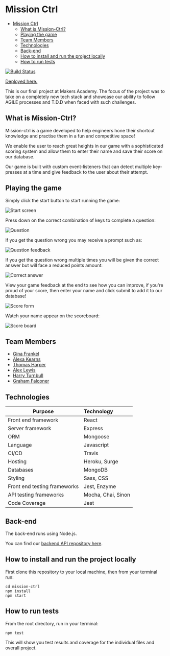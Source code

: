 # Mission Ctrl

- [Mission Ctrl](#mission-ctrl)
  - [What is Mission-Ctrl?](#what-is-mission-ctrl)
  - [Playing the game](#playing-the-game)
  - [Team Members](#team-members)
  - [Technologies](#technologies)
  - [Back-end](#back-end)
  - [How to install and run the project locally](#how-to-install-and-run-the-project-locally)
  - [How to run tests](#how-to-run-tests)

[![Build Status](https://travis-ci.com/tommyrharper/mission-ctrl.svg?branch=master)](https://travis-ci.com/tommyrharper/mission-ctrl)

[Deployed here.](http://mission-ctrl.surge.sh)

This is our final project at Makers Academy. The focus of the project was to take on a completely new tech stack and showcase our ability to follow AGILE processes and T.D.D when faced with such challenges.

## What is Mission-Ctrl?

Mission-ctrl is a game developed to help engineers hone their shortcut knowledge and practise them in a fun and competitive space!

We enable the user to reach great heights in our game with a sophisticated scoring system and allow them to enter their name and save their score on our database.

Our game is built with custom event-listeners that can detect multiple key-presses at a time and give feedback to the user about their attempt.

## Playing the game

Simply click the start button to start running the game:

![Start screen](readme_pictures/startScreen.png)

Press down on the correct combination of keys to complete a question:

![Question](readme_pictures/exampleQuestion.png)

If you get the question wrong you may receive a prompt such as:

![Question feedback](readme_pictures/exampleQuestionFeedback.png)

If you get the question wrong multiple times you will be given the correct answer but will face a reduced points amount:

![Correct answer](readme_pictures/correctAnswer.png)

View your game feedback at the end to see how you can improve, if you're proud of your score, then enter your name and click submit to add it to our database!

![Score form](readme_pictures/exampleScoreForm.png)

Watch your name appear on the scoreboard:

![Score board](readme_pictures/exampleScoreBoard.png)

## Team Members

- [Gina Frankel](https://github.com/Gina-Frankel)
- [Alexa Kearns](https://github.com/alexakearns)
- [Thomas Harper](https://github.com/tommyrharper)
- [Alex Lewis](https://github.com/AlexLewis10)
- [Harry Turnbull](https://github.com/hturnbull93)
- [Graham Falconer](https://github.com/grahamfalconer)

## Technologies

| Purpose                      | Technology         |
| ---------------------------- | :----------------- |
| Front end framework          | React              |
| Server framework             | Express            |
| ORM                          | Mongoose           |
| Language                     | Javascript         |
| CI/CD                        | Travis             |
| Hosting                      | Heroku, Surge      |
| Databases                    | MongoDB            |
| Styling                      | Sass, CSS          |
| Front end testing frameworks | Jest, Enzyme       |
| API testing frameworks       | Mocha, Chai, Sinon |
| Code Coverage                | Jest               |

## Back-end

The back-end runs using Node.js.

You can find our [backend API repository here](https://github.com/hturnbull93/mission-ctrl-api-node).

## How to install and run the project locally

First clone this repository to your local machine, then from your terminal run:

```shell
cd mission-ctrl
npm install
npm start
```

## How to run tests

From the root directory, run in your terminal:

```shell
npm test
```

This will show you test results and coverage for the individual files and overall project.
